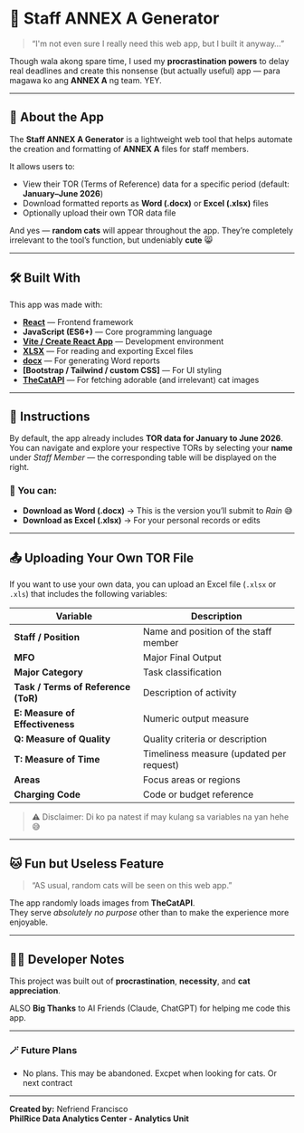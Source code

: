 # 🐾 Staff ANNEX A Generator

> “I'm not even sure I really need this web app, but I built it anyway…”

Though wala akong spare time, I used my **procrastination powers** to delay real deadlines and create this nonsense (but actually useful) app — para magawa ko ang **ANNEX A** ng team. YEY.

---

## 🧩 About the App

The **Staff ANNEX A Generator** is a lightweight web tool that helps automate the creation and formatting of **ANNEX A** files for staff members.

It allows users to:
- View their TOR (Terms of Reference) data for a specific period (default: **January–June 2026**)
- Download formatted reports as **Word (.docx)** or **Excel (.xlsx)** files
- Optionally upload their own TOR data file

And yes — **random cats** will appear throughout the app. They’re completely irrelevant to the tool’s function, but undeniably **cute** 😸

---

## 🛠️ Built With

This app was made with:

- **[React](https://react.dev/)** — Frontend framework  
- **JavaScript (ES6+)** — Core programming language  
- **[Vite / Create React App](https://vitejs.dev/)** — Development environment  
- **[XLSX](https://www.npmjs.com/package/xlsx)** — For reading and exporting Excel files  
- **[docx](https://www.npmjs.com/package/docx)** — For generating Word reports  
- **[Bootstrap / Tailwind / custom CSS]** — For UI styling  
- **[TheCatAPI](https://thecatapi.com/)** — For fetching adorable (and irrelevant) cat images  

---

## 📘 Instructions

By default, the app already includes **TOR data for January to June 2026**.  
You can navigate and explore your respective TORs by selecting your **name** under *Staff Member* — the corresponding table will be displayed on the right.

### 💾 You can:
- **Download as Word (.docx)** → This is the version you’ll submit to *Rain* 😅  
- **Download as Excel (.xlsx)** → For your personal records or edits  

---

## 📤 Uploading Your Own TOR File

If you want to use your own data, you can upload an Excel file (`.xlsx` or `.xls`) that includes the following variables:

| Variable | Description |
|-----------|--------------|
| **Staff / Position** | Name and position of the staff member |
| **MFO** | Major Final Output |
| **Major Category** | Task classification |
| **Task / Terms of Reference (ToR)** | Description of activity |
| **E: Measure of Effectiveness** | Numeric output measure |
| **Q: Measure of Quality** | Quality criteria or description |
| **T: Measure of Time** | Timeliness measure (updated per request) |
| **Areas** | Focus areas or regions |
| **Charging Code** | Code or budget reference |

> ⚠️ Disclaimer: Di ko pa natest if may kulang sa variables na yan hehe 😅

---

## 🐱 Fun but Useless Feature

> “AS usual, random cats will be seen on this web app.”

The app randomly loads images from **TheCatAPI**.  
They serve *absolutely no purpose* other than to make the experience more enjoyable.

---

## 🧑‍💻 Developer Notes

This project was built out of **procrastination**, **necessity**, and **cat appreciation**. 

ALSO **Big Thanks** to AI Friends (Claude, ChatGPT) for helping me code this app. 



---

### 🪄 Future Plans
- No plans. This may be abandoned. Excpet when looking for cats. Or next contract

---

**Created by:** Nefriend Francisco  
**PhilRice Data Analytics Center - Analytics Unit**
